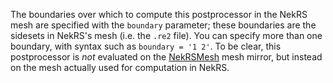 The boundaries over which to compute this postprocessor in
the NekRS mesh are specified with the `boundary` parameter; these boundaries
are the sidesets in NekRS's mesh (i.e. the `.re2` file).
You can specify more than one boundary, with syntax such as
`boundary = '1 2'`.
To be clear, this postprocessor is *not* evaluated on the
[NekRSMesh](NekRSMesh.md) mesh mirror, but instead on the mesh actually
used for computation in NekRS.
